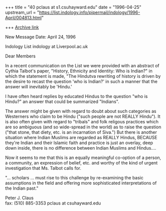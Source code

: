 +++
title = "40 pclaus at s1.csuhayward.edu"
date = "1996-04-25"
upstream_url = "https://list.indology.info/pipermail/indology/1996-April/004813.html"

+++
[Archive link](https://list.indology.info/pipermail/indology/1996-April/004813.html)


New Message
Date: April 24, 1996 

Indology List
indology at Liverpool.ac.uk

Dear Members

In a recent communication on the List we were provided with an
abstract of Cythia Talbot's paper, "History, Ethnicity and
Identity: Who is Indian?" in which the statement is made, "The
Hindutva rewriting of history is driven by the desire to recast
the question 'who is Indian?' in such a manner that the answer
will inevitably be 'Hindu.'

I have often heard replies by educated Hindus to the question
"who is Hindu?" an answer that could be summarized "Indians". 

The answer might be given with regard to doubt about such
categories as Westerners who claim to be Hindu ("such people are
not REALLY Hindu").  It is also often given with regard to
"tribals" and folk religous practices which are so ambiguous (and
so wide-spread in the world) as to raise the question ("that
stone, that diety, etc. is an incarnation of Siva.")  But there
is another situation where Indian Muslims are regarded as REALLY
Hindus, BECAUSE they're Indian and their Islamic faith and
practice is just an overlay, deep down inside, there is no
difference between Indian Muslims and Hindus....

Now it seems to me that this is an equally meaningful co-option
of a person, a community, an expression of belief,  etc. and
worthy of the kind of urgent investigation that Ms. Talbot calls
for.  

"... scholars ... must rise to this challenge by re-examining the
basic assumptions in the field and offering more sophisticated
interpretations of the Indian past."

Peter J. Claus                        
fax: (510) 885-3353
pclaus at csuhayward.edu




